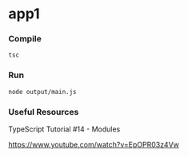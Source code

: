 # app1


### Compile

`tsc`

### Run

`node output/main.js`

### Useful Resources

TypeScript Tutorial #14 - Modules

https://www.youtube.com/watch?v=EpOPR03z4Vw



